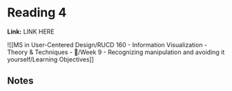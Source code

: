 # Reading 4
**Link:** LINK HERE

![[MS in User-Centered Design/RUCD 160 - Information Visualization - Theory & Techniques  - 💾/Week 9 - Recognizing manipulation and avoiding it yourself/Learning Objectives]]

## Notes
